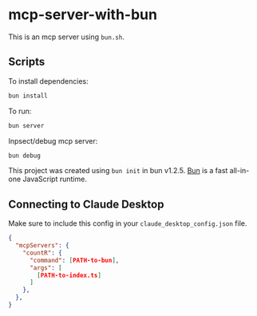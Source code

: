 # mcp-server-with-bun

This is an mcp server using `bun.sh`.

## Scripts

To install dependencies:

```bash
bun install
```

To run:

```bash
bun server
```

Inpsect/debug mcp server:

```bash
bun debug
```

This project was created using `bun init` in bun v1.2.5. [Bun](https://bun.sh) is a fast all-in-one JavaScript runtime.

## Connecting to Claude Desktop

Make sure to include this config in your `claude_desktop_config.json` file.

```json
{
  "mcpServers": {
    "countR": {
      "command": [PATH-to-bun],
      "args": [
        [PATH-to-index.ts]
      ]
    },
  },
}
```
